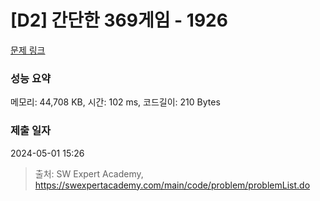 # [D2] 간단한 369게임 - 1926 

[문제 링크](https://swexpertacademy.com/main/code/problem/problemDetail.do?contestProbId=AV5PTeo6AHUDFAUq) 

### 성능 요약

메모리: 44,708 KB, 시간: 102 ms, 코드길이: 210 Bytes

### 제출 일자

2024-05-01 15:26



> 출처: SW Expert Academy, https://swexpertacademy.com/main/code/problem/problemList.do